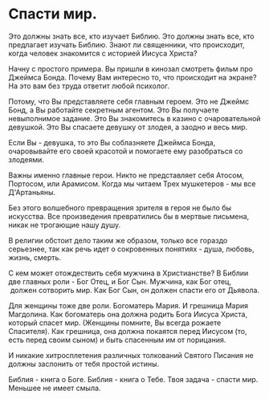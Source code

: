 ﻿# **Спасти мир.**
Это должны знать все, кто изучает Библию. Это должны знать все, кто предлагает изучать Библию. Знают ли священники, что происходит, когда человек знакомится с историей Иисуса Христа?

Начну с простого примера. Вы пришли в кинозал смотреть фильм про Джеймса Бонда. Почему Вам интересно то, что происходит на экране? На это вам без труда ответит любой психолог. 

Потому, что Вы представляете себя главным героем. Это не Джеймс Бонд, а Вы работайте секретным агентом. Это Вы получаете невыполнимое задание. Это Вы знакомитесь в казино с очаровательной девушкой. Это Вы спасаете девушку от злодея, а заодно и весь мир. 

Если Вы - девушка, то это Вы соблазняете Джеймса Бонда, очаровывайте его своей красотой и помогаете ему разобраться со злодеями.

Важны именно главные герои. Никто не представляет себя Атосом, Портосом, или Арамисом. Когда мы читаем Трех мушкетеров - мы все Д'Артаньяны.

Без этого волшебного превращения зрителя в героя не было бы искусства. Все произведения превратились бы в мертвые письмена, никак не трогающие нашу душу. 

В религии обстоит дело таким же образом, только все гораздо серьезнее, так как речь идет о сокровенных понятиях - душа, любовь, жизнь, смерть.

С кем может отождествить себя мужчина в Христианстве? В Библии две главных роли - Бог Отец, и Бог Сын. Мужчина, как Бог отец,  должен сотворить мир. Как Бог Сын, он должен спасти его от Дьявола.

Для женщины тоже две роли. Богоматерь Мария. И грешница Мария Магдолина. Как богоматерь она должна родить Бога Иисуса Христа, который спасет мир. (Женщины помните, Вы всегда рожаете Спасителя). Как грешница, она должна покаятся перед Иисусом (то, есть перед своим сыном) и быть спасенным им от порицания.

И никакие хитросплетения различных толкований Святого Писания не должны заслонить от тебя простой истины.

Библия - книга о Боге. Библия - книга о Тебе. Твоя задача - спасти мир. Меньшее не имеет смыла.

